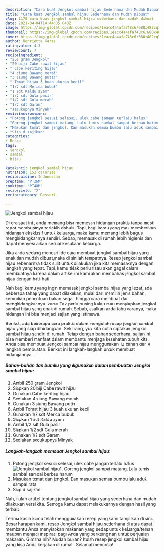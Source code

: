 ```yaml
---
description: "Cara buat Jengkol sambal hijau Sederhana dan Mudah Dibuat"
title: "Cara buat Jengkol sambal hijau Sederhana dan Mudah Dibuat"
slug: 1175-cara-buat-jengkol-sambal-hijau-sederhana-dan-mudah-dibuat
date: 2021-04-04T14:44:05.843Z
image: https://img-global.cpcdn.com/recipes/1eacc4a4afa748c6/680x482cq70/jengkol-sambal-hijau-foto-resep-utama.jpg
thumbnail: https://img-global.cpcdn.com/recipes/1eacc4a4afa748c6/680x482cq70/jengkol-sambal-hijau-foto-resep-utama.jpg
cover: https://img-global.cpcdn.com/recipes/1eacc4a4afa748c6/680x482cq70/jengkol-sambal-hijau-foto-resep-utama.jpg
author: Henrietta Garza
ratingvalue: 4.3
reviewcount: 7
recipeingredient:
- "250 gram Jengkol"
- "20 biji Cabe rawit hijau"
- " Cabe keriting hijau"
- "4 siung Bawang merah"
- "3 siung Bawang putih"
- " Tomat hijau 3 buah ukuran kecil"
- "1/2 sdt Merica bubuk"
- "1 sdt Kaldu ayam"
- "1/2 sdt Gula pasir"
- "1/2 sdt Gula merah"
- "1/2 sdt Garam"
- "secukupnya Minyak"
recipeinstructions:
- "Potong jengkol sesuai selesai, ulek cabe jangan terlalu halus"
- "Goreng jengkol sampai matang. Lalu tumis sambal sampai berbau harum."
- "Masukan tomat dan jengkol. Dan masukan semua bumbu lalu aduk sampai rata"
- "Siap d sajikan"
categories:
- Resep
tags:
- jengkol
- sambal
- hijau

katakunci: jengkol sambal hijau 
nutrition: 153 calories
recipecuisine: Indonesian
preptime: "PT36M"
cooktime: "PT48M"
recipeyield: "3"
recipecategory: Dessert

---
```



![Jengkol sambal hijau](https://img-global.cpcdn.com/recipes/1eacc4a4afa748c6/680x482cq70/jengkol-sambal-hijau-foto-resep-utama.jpg)

Di era  saat ini , anda memang bisa memesan hidangan praktis tanpa mesti repot membuatnya terlebih dahulu. Tapi, bagi kamu yang mau memberikan hidangan eksklusif untuk keluarga, maka kamu memang lebih bagus menghidangkannya sendiri. Sebab, memasak di rumah lebih higienis dan dapat menyesuaikan sesuai kesukaan keluarga.

Jika anda sedang mencari ide cara membuat jengkol sambal hijau yang enak dan mudah dibuat,maka di sinilah tempatnya. Resep jengkol sambal hijau  sebenarnya tidak sulit untuk dilakukan jika kita memasaknya dengan langkah yang tepat. Tapi, kamu tidak perlu risau akan gagal dalam membuatnya 
karena dalam artikel ini kami akan membahas jengkol sambal hijau dengan hati-hati.  



Nah bagi kamu yang ingin memasak jengkol sambal hijau yang lezat, ada beberapa tahap yang dapat dilakukan, mulai dari memilih jenis bahan, kemudian penentuan bahan segar, hingga cara membuat dan menghidangkannya. kamu Tak perlu pusing kalau mau menyiapkan jengkol sambal hijau yang enak di rumah. Sebab, asalkan anda  tahu caranya, maka hidangan ini bisa menjadi sajian yang istimewa.

Berikut, ada beberapa cara praktis  dalam mengolah resep jengkol sambal hijau yang siap dihidangkan. Sekarang, yuk kita coba ciptakan jengkol sambal hijau sendiri di rumah. Tetap dengan bahan sederhana, sajian ini bisa memberi manfaat dalam membantu menjaga kesehatan tubuh kita. Anda bisa membuat Jengkol sambal hijau menggunakan 12 bahan dan 4 langkah pembuatan. Berikut ini langkah-langkah untuk membuat hidangannya.

<!--inarticleads1-->

##### Bahan-bahan dan bumbu yang digunakan dalam pembuatan Jengkol sambal hijau:

1. Ambil 250 gram Jengkol
1. Siapkan 20 biji Cabe rawit hijau
1. Gunakan  Cabe keriting hijau
1. Sediakan 4 siung Bawang merah
1. Gunakan 3 siung Bawang putih
1. Ambil  Tomat hijau 3 buah ukuran kecil
1. Gunakan 1/2 sdt Merica bubuk
1. Siapkan 1 sdt Kaldu ayam
1. Ambil 1/2 sdt Gula pasir
1. Siapkan 1/2 sdt Gula merah
1. Gunakan 1/2 sdt Garam
1. Sediakan secukupnya Minyak




<!--inarticleads2-->

##### Langkah-langkah membuat Jengkol sambal hijau:

1. Potong jengkol sesuai selesai, ulek cabe jangan terlalu halus
<img src="https://img-global.cpcdn.com/steps/c219b19a5d449b19/160x128cq70/jengkol-sambal-hijau-langkah-memasak-1-foto.jpg" alt="Jengkol sambal hijau">1. Goreng jengkol sampai matang. Lalu tumis sambal sampai berbau harum.
1. Masukan tomat dan jengkol. Dan masukan semua bumbu lalu aduk sampai rata
1. Siap d sajikan




Nah, itulah artikel tentang  jengkol sambal hijau  yang sederhana dan mudah dilakukan versi kita. Semoga kamu dapat melakukannya dengan hasil yang terbaik. 

Terima kasih kamu telah menggunakan resep yang kami tampilkan di sini. Besar harapan kami, resep  Jengkol sambal hijau sederhana di atas dapat membantu Anda menyiapkan makanan yang sedap untuk keluarga/teman maupun menjadi inspirasi bagi Anda yang berkeinginan untuk berjualan makanan. Gimana nih? Mudah bukan? Itulah resep jengkol sambal hijau yang bisa Anda kerjakan di rumah. Selamat mencoba!

